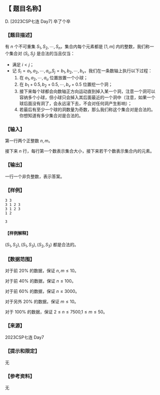 ## 【 题目名称】
D. [2023CSP七连 Day7] 卒了个卒

### 【题目描述】
有 $n$ 个不可重集 $S_1,S_2,⋯,S_n$，集合内每个元素都是 $[1,m]$ 内的整数，我们称一个集合对 $(S_i,S_j)$ 是合法的当且仅当：

- 满足 $i<j$；
- 记 $S_i={a_1,a_2,⋯,a_u}$,$S_j={b_1,b_2,⋯,b_v}$，我们在一条数轴上执行以下过程：
	1. 在 $a_1,a_2,⋯,a_u$ 位置放置一个小球；
	2. 在 $b_1+0.5,b_2+0.5,⋯,b_v+0.5$ 位置挖一个洞；	
	3. 接下来每个球都会向数轴正方向运动直到掉入某一个洞，注意一个洞可以容纳多个小球，但小球只会掉入其后面最近的一个洞中（注意，如果一个球后面没有洞了，会永远滚下去，不会对任何洞产生影响）；
	4. 若最后有至少一个球的洞数量为奇数，那么我们称这个集合对是合法的。
你想知道有多少集合对是合法的。
### 【输入】
第一行两个正整数 $n,m$。

接下来 $n$ 行，每行第一个数表示集合大小，接下来若干个数表示集合内的元素。
### 【输出】
一行一个非负整数，表示答案。
### 【样例】
```input1
3 3
3 1 2 3
3 1 2 3
1 2
```
```output1
3
```

#### 【样例解释】
$(S_1,S_2),(S_1,S_3),(S_2,S_3)$
 都是合法的。
### 【数据范围】
对于前 $20\%$ 的数据，保证 $n,m\leq10$。

对于前 $40\%$ 的数据，保证 $n\leq100$。

对于前 $60\%$ 的数据，保证 $n\leq3000$。

对于另外 $20\%$ 的数据，保证 $m\leq10$。

对于 $100\%$ 的数据，保证 $2\leq n\leq7500$,$1\leq m\leq 50$。
### 【来源】
2023CSP七连 Day7
### 【提示和限定】
无
### 【参考资料】
无